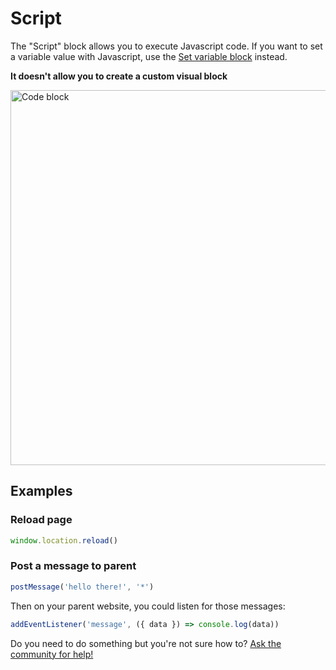 # Script

The "Script" block allows you to execute Javascript code. If you want to set a variable value with Javascript, use the [Set variable block](./set-variable) instead.

**It doesn't allow you to create a custom visual block**

<img src="/img/blocks/logic/code.png" width="600" alt="Code block"/>

## Examples

### Reload page

```js
window.location.reload()
```

### Post a message to parent

```js
postMessage('hello there!', '*')
```

Then on your parent website, you could listen for those messages:

```js
addEventListener('message', ({ data }) => console.log(data))
```

Do you need to do something but you're not sure how to? [Ask the community for help!](https://www.facebook.com/groups/typebot)
